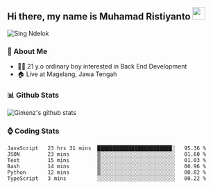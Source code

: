 
## Hi there, my name is Muhamad Ristiyanto <img src="https://github.com/TheDudeThatCode/TheDudeThatCode/blob/master/Assets/Hi.gif" width="29px">
 ![Sing Ndelok](https://komarev.com/ghpvc/?username=Gimenz&color=green)

### 👤 About Me
* 🤷‍♂️ 21 y.o ordinary boy interested in Back End Development
* 🏠 Live at Magelang, Jawa Tengah 

### 📊 Github Stats
  <img alt="Gimenz's github stats" src="https://github-readme-stats.vercel.app/api?username=Gimenz&count_private=true&hide=issues&show_icons=true&include_all_commits=true&line_height=24&border_radius=0"/>

### ⌚ Coding Stats
<!--START_SECTION:waka-->

```text
JavaScript   23 hrs 31 mins  ████████████████████████░   95.36 %
JSON         23 mins         ▒░░░░░░░░░░░░░░░░░░░░░░░░   01.60 %
Text         15 mins         ▒░░░░░░░░░░░░░░░░░░░░░░░░   01.03 %
Bash         14 mins         ▒░░░░░░░░░░░░░░░░░░░░░░░░   00.96 %
Python       12 mins         ▒░░░░░░░░░░░░░░░░░░░░░░░░   00.82 %
TypeScript   3 mins          ░░░░░░░░░░░░░░░░░░░░░░░░░   00.22 %
```

<!--END_SECTION:waka-->
